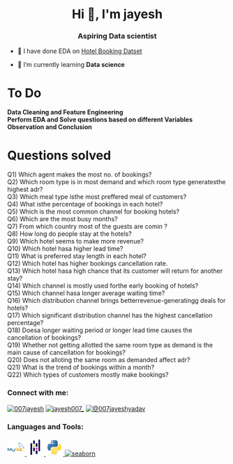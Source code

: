 <h1 align="center">Hi 👋, I'm jayesh</h1>
<h3 align="center">Aspiring Data scientist</h3>

- 🔭 I have done EDA  on [Hotel Booking Datset](https://www.kaggle.com/datasets/jessemostipak/hotel-booking-demand)

- 🌱 I’m currently learning **Data science**

# **To Do**
**Data Cleaning and Feature Engineering** <br />
**Perform EDA and Solve questions based on different Variables <br />
Observation and Conclusion** <br />
# **Questions solved**
Q1) Which agent makes the most no. of bookings?<br />
 Q2) Which room type is in most demand and which room type generatesthe  highest adr?<br />
 Q3) Which meal type isthe  most preffered meal of customers?<br />
 Q4) What isthe  percentage of bookings in each hotel?<br />
 Q5) Which is the most common channel for booking hotels?<br />
 Q6) Which are the most busy months?<br />
 Q7) From which country most of the guests are comin ?<br />
 Q8) How long do people stay at the hotels?<br />
 Q9)  Which hotel seems to make more revenue?<br />
 Q10)  Which hotel hasa  higher lead time?<br />
 Q11)  What is preferred stay length in each hotel?<br />
 Q12)  Which hotel has higher bookings cancellation rate.<br />
 Q13)  Which hotel hasa  high chance that its customer will return for another stay?<br />
 Q14)  Which channel is mostly used forthe  early booking of hotels?<br />
 Q15)  Which channel hasa  longer average waiting time?<br />
 Q16)  Which distribution channel brings betterrevenue-generatingg deals for hotels?<br />
 Q17)  Which significant distribution channel has the highest cancellation percentage?<br />
 Q18) Doesa  longer waiting period or longer lead time causes the cancellation of bookings?<br />
 Q19) Whether not getting allotted the same room type as demand is the main cause of cancellation for bookings?<br />
 Q20) Does not alloting the  same room as demanded affect adr? <br />
 Q21) What is the trend of bookings within a month?<br />
 Q22) Which types of customers mostly make bookings?<br />


<h3 align="left">Connect with me:</h3>
<p align="left">
<a href="https://linkedin.com/in/007jayesh" target="blank"><img align="center" src="https://raw.githubusercontent.com/rahuldkjain/github-profile-readme-generator/master/src/images/icons/Social/linked-in-alt.svg" alt="007jayesh" height="30" width="40" /></a>
<a href="https://instagram.com/jayesh007_" target="blank"><img align="center" src="https://raw.githubusercontent.com/rahuldkjain/github-profile-readme-generator/master/src/images/icons/Social/instagram.svg" alt="jayesh007_" height="30" width="40" /></a>
<a href="https://medium.com/@007jayeshyadav" target="blank"><img align="center" src="https://raw.githubusercontent.com/rahuldkjain/github-profile-readme-generator/master/src/images/icons/Social/medium.svg" alt="@007jayeshyadav" height="30" width="40" /></a>
</p>

<h3 align="left">Languages and Tools:</h3>
<p align="left"> <a href="https://www.mysql.com/" target="_blank" rel="noreferrer"> <img src="https://raw.githubusercontent.com/devicons/devicon/master/icons/mysql/mysql-original-wordmark.svg" alt="mysql" width="40" height="40"/> </a> <a href="https://pandas.pydata.org/" target="_blank" rel="noreferrer"> <img src="https://raw.githubusercontent.com/devicons/devicon/2ae2a900d2f041da66e950e4d48052658d850630/icons/pandas/pandas-original.svg" alt="pandas" width="40" height="40"/> </a> <a href="https://www.python.org" target="_blank" rel="noreferrer"> <img src="https://raw.githubusercontent.com/devicons/devicon/master/icons/python/python-original.svg" alt="python" width="40" height="40"/> </a> <a href="https://seaborn.pydata.org/" target="_blank" rel="noreferrer"> <img src="https://seaborn.pydata.org/_images/logo-mark-lightbg.svg" alt="seaborn" width="40" height="40"/> </a> </p>

